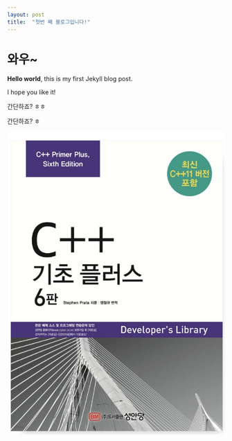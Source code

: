 ```yaml
---
layout: post
title:  "첫번 째 블로그입니다!"
---
```


# 와우~

**Hello world**, this is my first Jekyll blog post.

I hope you like it!

간단하죠? ㅎㅎ

간단하죠? ㅎ

![C++PrimerPlus](../images/2024-09-02-first/C++PrimerPlus.jpg)
